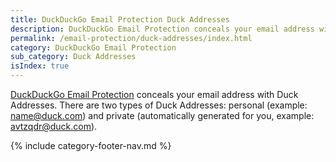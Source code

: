 ```yaml
---
title: DuckDuckGo Email Protection Duck Addresses
description: DuckDuckGo Email Protection conceals your email address with Duck (@duck.com) Addresses. Learn to create and manage your Duck Addresses here.
permalink: /email-protection/duck-addresses/index.html
category: DuckDuckGo Email Protection
sub_category: Duck Addresses
isIndex: true
---
```


[DuckDuckGo Email Protection](https://duckduckgo.com/email) conceals your email address with Duck Addresses. There are two types of Duck Addresses: personal (example: name@duck.com) and private (automatically generated for you, example: avtzqdr@duck.com).

{% include category-footer-nav.md %}
